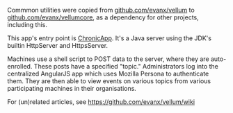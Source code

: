 
Commmon utilities were copied from <a href="https://github.com/evanx/vellum">github.com/evanx/vellum</a> to <a href="https://github.com/evanx/vellumcore">github.com/evanx/vellumcore</a>, as a dependency for other projects, including this.

This app's entry point is <a href="https://github.com/evanx/chronic/blob/master/src/chronic/app/ChronicApp.java">ChronicApp</a>. It's a Java server using the JDK's builtin HttpServer and HttpsServer.

Machines use a shell script to POST data to the server, where they are auto-enrolled. These posts have a specified "topic." Administrators log into the centralized AngularJS app which uses Mozilla Persona to authenticate them. They are then able to view events on various topics from various participating machines in their organisations.

For (un)related articles, see https://github.com/evanx/vellum/wiki
